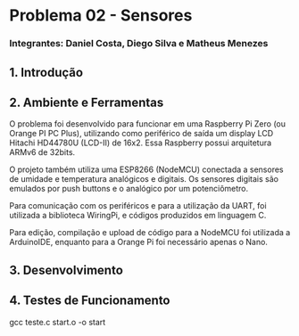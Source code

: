 # Problema 02 - Sensores

### Integrantes: Daniel Costa, Diego Silva e Matheus Menezes

## 1. Introdução 

## 2. Ambiente e Ferramentas

O problema foi desenvolvido para funcionar em uma Raspberry Pi Zero (ou Orange PI PC Plus), utilizando como periférico de saída um display LCD Hitachi HD44780U (LCD-II) de 16x2. Essa Raspberry possui arquitetura ARMv6 de 32bits.

O projeto também utiliza uma ESP8266 (NodeMCU) conectada a sensores de umidade e temperatura analógicos e digitais. Os sensores digitais são emulados por push buttons e o analógico por um potenciômetro.

Para comunicação com os periféricos e para a utilização da UART, foi utilizada a biblioteca WiringPi, e códigos produzidos em linguagem C.

Para edição, compilação e upload de código para a NodeMCU foi utilizada a ArduinoIDE, enquanto para a Orange Pi foi necessário apenas o Nano.

## 3. Desenvolvimento

## 4. Testes de Funcionamento

gcc teste.c start.o -o start
